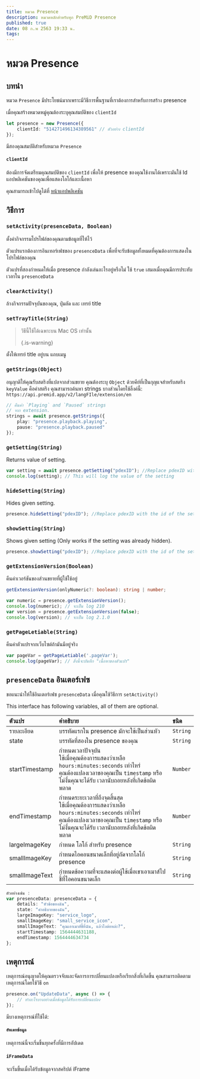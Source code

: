 ```yaml
---
title: หมวด Presence
description: หมวดหลักสำหรับทุก PreMiD Presence
published: true
date: 08 ก.พ 2563 19:33 น.
tags:
---
```


# หมวด Presence

## บทนำ

หมวด `Presence` มีประโยชน์มากเพราะมีวิธีการพื้นฐานที่เราต้องการสำหรับการสร้าง presence

 เมื่อคุณสร้างหมวดหมู่คุณต้องระบุคุณสมบัติของ `clientId`

```typescript
let presence = new Presence({
    clientId: "514271496134389561" // ตัวอย่าง clientId
});
```

มีสองคุณสมบัติสำหรับหมวด `Presence`

#### `clientId`

ต้องมีการจัดเตรียมคุณสมบัติของ `clientId` เพื่อให้ presence ของคุณใช้งานได้เพราะมันใช้ Id แอปพลิเคชันของคุณเพื่อแสดงโลโก้และเนื้อหา

คุณสามารถเข้าไปดูได้ที่ [หน้าแอปพลิเคชัน](https://discordapp.com/developers/applications)

## วิธีการ

### `setActivity(presenceData, Boolean)`

ตั้งค่ากิจกรรมโปรไฟล์ของคุณตามข้อมูลที่ให้ไว้

ตัวแปรแรกต้องการอินเทอร์เฟซของ `presenceData` เพื่อที่จะรับข้อมูลทั้งหมดที่คุณต้องการแสดงในโปรไฟล์ของคุณ

ตัวแปรที่สองกำหนดให้เมื่อ presence กำลังเล่นอะไรอยู่หรือไม่ ใช้ `true` เสมอเมื่อคุณมีการประทับเวลาใน `presenceData`

### `clearActivity()`

ล้างกิจกรรมปัจจุบันของคุณ, ปุ่มลัด และ เทรย์ title

### `setTrayTitle(String)`

> วิธีนี้ใช้ได้เฉพาะบน Mac OS เท่านั้น 
> 
> {.is-warning}

ตั้งให้เทรย์ title อยู่บน แถบเมนู

### `getStrings(Object)`

อนุญาติให้คุณรับสตริงที่แปลจากส่วนขยาย คุณต้องระบุ `Object` ด้วยคีย์ที่เป็นกุญแจสำหรับสตริง `keyValue` คือค่าสตริง คุณสามารถค้นหา strings บางส่วนโดยใช้ลิ้งค์นี้: `https://api.premid.app/v2/langFIle/extension/en`

```typescript
// คืนค่า `Playing` and `Paused` strings
// จาก extension.
strings = await presence.getStrings({
    play: "presence.playback.playing",
    pause: "presence.playback.paused"
});
```

### `getSetting(String)`
Returns value of setting.
```typescript
var setting = await presence.getSetting("pdexID"); //Replace pdexID with the id of the setting
console.log(setting); // This will log the value of the setting
```

### `hideSetting(String)`
Hides given setting.
```typescript
presence.hideSetting("pdexID"); //Replace pdexID with the id of the setting
```

### `showSetting(String)`
Shows given setting (Only works if the setting was already hidden).
```typescript
presence.showSetting("pdexID"); //Replace pdexID with the id of the setting
```

### `getExtensionVersion(Boolean)`
คืนค่าเวอร์ชันของส่วนขยายที่ผู้ใช้ใช้อยู่
```typescript
getExtensionVersion(onlyNumeric?: boolean): string | number;

var numeric = presence.getExtensionVersion();
console.log(numeric); // จะเป็น log 210
var version = presence.getExtensionVersion(false);
console.log(version); // จะเป็น log 2.1.0
```

### `getPageLetiable(String)`

คืนค่าตัวแปรจากเว็บไซต์ถ้ามันมีอยู่จริง

```typescript
var pageVar = getPageLetiable('.pageVar');
console.log(pageVar); // สิ่งนี้จะบันทึก "เนื้อหาของตัวแปร"
```

## `presenceData` อินเตอร์เฟซ

ขอแนะนำให้ใช้อินเตอร์เฟซ `presenceData` เมื่อคุณใช้วิธีการ `setActivity()`

This interface has following variables, all of them are optional.

<table>
  <thead>
    <tr>
      <th style="text-align:left">ตัวแปร</th>
      <th style="text-align:left">คำอธิบาย</th>
      <th style="text-align:left">ชนิด</th>
    </tr>
  </thead>
  <tbody>
    <tr>
      <td style="text-align:left">ราย​ละเอียด</td>
      <td style="text-align:left">บรรทัดแรกใน presence มักจะใช้เป็นส่วนหัว</td>
      <td style="text-align:left"><code>String</code>
      </td>
    </tr>
    <tr>
      <td style="text-align:left">state</td>
      <td style="text-align:left">บรรทัดที่สองใน presence ของคุณ</td>
      <td style="text-align:left"><code>String</code>
      </td>
    </tr>
    <tr>
      <td style="text-align:left">startTimestamp</td>
      <td style="text-align:left">กำหนดเวลาปัจจุบัน<br>
        ใช้เมื่อคุณต้องการแสดงว่าเหลือ <code>hours:minutes:seconds</code> เท่าไหร่
          <br>คุณต้องแปลงเวลาของคุณเป็น <code>timestamp</code> หรือไม่งั้นคุณจะได้รับ
          เวลานับถอยหลังที่เกิดข้อผิดพลาด
      </td>
      <td style="text-align:left"><code>Number</code>
      </td>
    </tr>
    <tr>
      <td style="text-align:left">endTimestamp</td>
      <td style="text-align:left">กำหนดระยะเวลาที่ถึงจุดสิ้นสุด
        <br>ใช้เมื่อคุณต้องการแสดงว่าเหลือ <code>hours:minutes:seconds</code> เท่าไหร่
          <br>คุณต้องแปลงเวลาของคุณเป็น <code>timestamp</code> หรือไม่งั้นคุณจะได้รับ
          เวลานับถอยหลังที่เกิดข้อผิดพลาด
      </td>
      <td style="text-align:left"><code>Number</code>
      </td>
    </tr>
    <tr>
      <td style="text-align:left">largeImageKey</td>
      <td style="text-align:left">กำหนด โลโก้ สำหรับ presence</td>
      <td style="text-align:left"><code>String</code>
      </td>
    </tr>
    <tr>
      <td style="text-align:left">smallImageKey</td>
      <td style="text-align:left">กำหนดไอคอนขนาดเล็กที่อยู่ถัดจากโลโก้ presence</td>
      <td style="text-align:left"><code>String</code>
      </td>
    </tr>
    <tr>
      <td style="text-align:left">smallImageText</td>
      <td style="text-align:left">กำหนดข้อความที่จะแสดงต่อผู้ใช้เมื่อเขาเอาเมาส์ไปชี้ที่ไอคอนขนาดเล็ก</td>
      <td style="text-align:left"><code>String</code>
      </td>
    </tr>
  </tbody>
</table>

```typescript
ตัวอย่างเช่น :
var presenceData: presenceData = {
    details: "หัวข้อของฉัน",
    state: "คำอธิบายของฉัน",
    largeImageKey: "service_logo",
    smallImageKey: "small_service_icon",
    smallImageText: "คุณเอาเมาส์ชี้ที่ฉัน, แล้วไงต่อหล่ะ?",
    startTimestamp: 1564444631188,
    endTimestamp: 1564444634734
};
```

## เหตุการณ์

เหตุการณ์อนุญาตให้คุณตรวจจับและจัดการการเปลี่ยนแปลงหรือเรียกสิ่งที่เกิดขึ้น คุณสามารถติดตามเหตุการณ์โดยใช้วิธี `on`

```typescript
presence.on("UpdateData", async () => {
    // ทำอะไรบางอย่างเมื่อข้อมูลได้รับการเปลี่ยนแปลง
});
```

มีบางเหตุการณ์ที่ใช้ได้:

#### `อัพเดทข้อมูล`

เหตุการณ์นี้จะเริ่มขึ้นทุกครั้งที่มีการอัปเดต

#### `iFrameData`

จะเริ่มขึ้นเมื่อได้รับข้อมูลจากสคริปต์ iFrame
